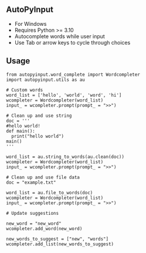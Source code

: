 ## AutoPyInput

- For Windows
- Requires Python >= 3.10
- Autocomplete words while user input
- Use Tab or arrow keys to cycle through choices

## Usage

```
from autopyinput.word_complete import Wordcompleter
import autopyinput.utils as au

# Custom words
word_list = ['hello', 'world', 'word', 'hi']
wcompleter = Wordcompleter(word_list)
input_ = wcompleter.prompt(prompt_ = ">>")
```

```
# Clean up and use string
doc = '''
#hello world!
def main():
  print("hello world")
main()
'''

word_list = au.string_to_words(au.clean(doc))
wcompleter = Wordcompleter(word_list)
input_ = wcompleter.prompt(prompt_ = ">>")
```

```
# Clean up and use file data
doc = "example.txt"

word_list = au.file_to_words(doc)
wcompleter = Wordcompleter(word_list)
input_ = wcompleter.prompt(prompt_ = ">>")
```

```
# Update suggestions

new_word = "new_word"
wcompleter.add_word(new_word)

new_words_to_suggest = ["new", "words"]
wcompleter.add_list(new_words_to_suggest)
```
